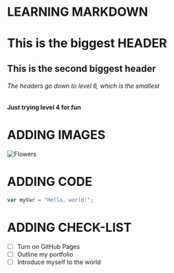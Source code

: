 # LEARNING MARKDOWN


# This is the biggest HEADER
## This is the second biggest header
###### The headers go down to level 6, which is the smallest

#### Just trying level 4 for fun



# ADDING IMAGES
![Flowers](https://cdn2.1800flowers.com/wcsstore/Flowers/images/catalog/191119xlx.jpg?width=545&height=597&quality=80&auto=webp&optimize={medium})

# ADDING CODE
``` javascript
var myVar = "Hello, world!";
```

# ADDING CHECK-LIST
- [ ] Turn on GitHub Pages
- [ ] Outline my portfolio
- [ ] Introduce myself to the world
